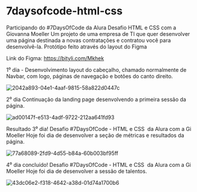 # 7daysofcode-html-css
Participando do #7DaysOfCode da Alura
Desafio HTML e CSS com a Giovanna Moeller 
Um projeto de uma empresa de TI que quer desenvolver uma página destinada a novas contratações e contratou você para desenvolvê-la. Protótipo feito através do layout do Figma

Link do Figma: https://bityli.com/Mkhek



1⁰ dia - 
Desenvolvimento layout do cabeçalho, chamado normalmente de Navbar, com logo, páginas de navegação e botões do canto direito.

![2042a893-04e1-4aaf-9815-58a822d0447c](https://user-images.githubusercontent.com/100633937/161170910-bcfe23a4-8f14-4785-9cbe-56b8cbaf43e4.jpeg)


2⁰ dia 
Continuação da landing page desenvolvendo a primeira sessão da página.

![ad00147f-e513-4adf-9722-212aa641fd93](https://user-images.githubusercontent.com/100633937/161361642-1eb547b6-1dff-4077-af1d-ab1345151bc2.jpeg)

Resultado 3⁰ dia!
Desafio #7DaysOfCode - HTML e CSS  da Alura com a Gi Moeller
Hoje foi dia de desenvolver a seção de métricas e resultados da página.

![77a68089-2fd9-4d55-b84a-60b003bf95ff](https://user-images.githubusercontent.com/100633937/161407454-4ac09a62-8a99-476a-aa41-c10b69f09e85.jpeg)

4⁰ dia concluído!
Desafio #7DaysOfCode - HTML e CSS  da Alura com a Gi Moeller
Hoje foi dia de desenvolver a sessão de talentos.

![43dc06e2-f318-4642-a38d-01d74a1700b6](https://user-images.githubusercontent.com/100633937/161442789-61ed6aeb-afff-4bd9-9284-17b91ddc8f8f.jpeg)








